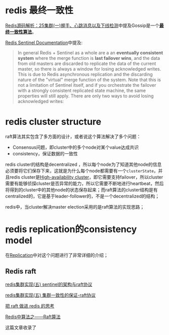 

# redis 最终一致性
[Redis源码解析：25集群(一)握手、心跳消息以及下线检测](https://www.cnblogs.com/gqtcgq/p/7247044.html)中提及Gossip是一个[**最终一致性算法**](https://en.wikipedia.org/wiki/Eventual_consistency)。

[Redis Sentinel Documentation](https://redis.io/topics/sentinel)中提及:

> In general Redis + Sentinel as a whole are a an **eventually consistent system** where the merge function is **last failover wins**, and the data from old masters are discarded to replicate the data of the current master, so there is always a window for losing acknowledged writes. This is due to Redis asynchronous replication and the discarding nature of the "virtual" merge function of the system. Note that this is not a limitation of Sentinel itself, and if you orchestrate the failover with a strongly consistent replicated state machine, the same properties will still apply. There are only two ways to avoid losing acknowledged writes:


# redis cluster structure

raft算法其实包含了多方面的设计，或者说这个算法解决了多个问题：
- Consensus问题，即cluster中的多个node对某个value达成共识 
- consistency，保证数据的一致性


redis cluster的结构是decentralized ，所以每个node为了知道其他node的信息必须要将它们保存下来，这就是为什么每个node都需要有一个`clusterState`，并且redis cluster是[High-availability cluster](https://en.wikipedia.org/wiki/High-availability_cluster)，即它需要支持failover，所以cluster需要有能够侦探cluster是否异常的能力，所以它需要不断地进行heartbeat，然后将得到的cluster中的其他node的状态保存起来；而raft算法的cluster结构是有centralized的，它是基于leader-follower的，不是一个decentralized的结构；

redis中，当cluster解决master election采用的是raft算法的实现思路；

# redis replication的consistency model

在[Replication](https://redis.io/topics/replication)中对这个问题进行了非常详细的介绍；



## Redis raft

[redis集群实现(五) sentinel的架构与raft协议](https://blog.csdn.net/sanwenyublog/article/details/53385616)

[redis集群实现(五) 集群一致性的保证-raft协议](http://www.voidcn.com/article/p-oajejwod-bcx.html)

[把 raft 做进 redis 的思考](https://zhuanlan.zhihu.com/p/28800722)

[Redis中算法之——Raft算法](https://www.cnblogs.com/tangtangde12580/p/8302185.html)

这篇文章收录了